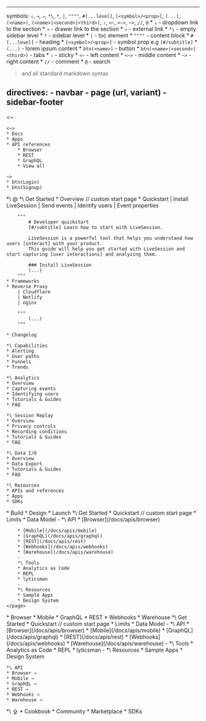  ---
 symbols: `↓`, `→`, `↗`, `*\`, `*`, `|`, `""""`, `#[...level]`, `[<symbol>/<prop>]`, `(...)`, `(<name>)`, `(<name>|<second>|<third>)`, `⇪`, `<~`, `<~>`, `~>`, `//`, `@`
    * `↓` - dropdown link to the section
    * `→` - drawer link to the section
    * `↗` - external link
    * `*\` - empty sidebar level
    * `*` - sidebar level
    * `|` - toc element
    * `""""` - content block
    * `#[...level]` - heading
    * `[<symbol>/<prop>]` - symbol prop e.g `[#/subtitle]`
    * `(...)` - lorem ipsum content
    * `btn(<name>)` - button
    * `btn(<name>|<second>|<third>)` - tabs
    * `⇪` - sticky
    * `<~` - left content
    * `<~>` - middle content
    * `~>` - right content
    * `//` - comment
    * `@` - search

 > and all standard markdown syntax

directives:
    - navbar
    - page (url, variant)
    - sidebar-footer
 ---

<navbar>
    <~

    <~>
    * Docs
    * Apps
    * API references
        * Browser
        * REST
        * GraphQL
        * View all

    ~>
    * btn(Login)
    * btn(Signup)
</navbar>

<page url="/docs">
    *\ @
    *\ Get Started
    * Overview
        // custom start page
    * Quickstart
        | Install LiveSession
        | Send events
        | Identify users
        | Event properties

        """
            # Developer quickstart
            [#/subtitle] Learn how to start with LiveSession.

            LiveSession is a powerful tool that helps you understand how users [interact] with your product.
            This guide will help you get started with LiveSession and start capturing [user interactions] and analyzing them.

            ### Install LiveSession
            (...)
        """
    * Frameworks
    * Reverse Proxy
        | Cloudflare
        | Netlify
        | nginx

        """
            (...)
        """
<!--     * Migrate -->
    * Changelog

    *\ Capabilities
    * Alerting
    * User paths
    * Funnels
    * Trends

<!--     * Session Replay ? -->
<!--     * Customer Data Platform ? -->

<!--     *\ Capabilities -->
<!--     * Product OS -->
<!--     * Customer Data Platform -->

<!--     *\ Features -->
<!--     * Session Replay -->
<!--     * Product Analytics -->
<!--     * Data Pipelines -->
<!--     * Data Warehouse -->

    *\ Analytics
    * Overview
    * Capturing events
    * Identifying users
    * Tutorials & Guides
    * FAQ

    *\ Session Replay
    * Overview
    * Privacy controls
    * Recording conditions
    * Tutorials & Guides
    * FAQ

    *\ Data I/O
    * Overview
    * Data Export
    * Tutorials & Guides
    * FAQ

    *\ Resources
    * APIs and references
    * Apps
    * SDKs
</page>

<page url="/docs/apps">
   <navbar>
       * Build
       * Design
       * Launch
   </navbar>
</page>

<page variant="1" url="/docs/apis">
    <page>
        *\ Get Started
        * Quickstart
            // custom start page
        * Limits
        * Data Model
        -
        *\ API
        * [Browser](/docs/apis/browser)

        * [Mobile](/docs/apis/mobile)
        * [GraphQL](/docs/apis/graphql)
        * [REST](/docs/apis/rest)
        * [Webhooks](/docs/apis/webhooks)
        * [Warehouse](/docs/apis/warehouse)
        -
        *\ Tools
        * Analytics as Code
        * REPL
        * lyticsman
        -
        *\ Resources
        * Sample Apps
        * Design System
    </page>

   <page url="/:api">
       <navbar>
            * Browser
            * Mobile
            * GraphQL
            * REST
            * Webhooks
            * Warehouse
       </navbar>
   </page>
</page>

<page variant="2" name="/docs/apis">
    *\ Get Started
    * Quickstart
        // custom start page
    * Limits
    * Data Model
    -
    *\ API
    * [Browser](/docs/apis/browser)
    * [Mobile](/docs/apis/mobile)
    * [GraphQL](/docs/apis/graphql)
    * [REST](/docs/apis/rest)
    * [Webhooks](/docs/apis/webhooks)
    * [Warehouse](/docs/apis/warehouse)
    -
    *\ Tools
    * Analytics as Code
    * REPL
    * lyticsman
    -
    *\ Resources
    * Sample Apps
    * Design System

    *\ API
    * Browser →
    * Mobile →
    * GraphQL →
    * REST →
    * Webhooks →
    * Warehouse →
</page>

<sidebar-footer>
    *\ ⇪
    * Cookbook
    * Community
    * Marketplace
    * SDKs
</sidebar-footer>